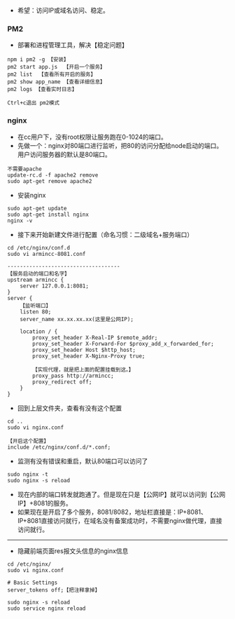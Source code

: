 * 希望：访问IP或域名访问、稳定。

### PM2

* 部署和进程管理工具，解决【稳定问题】
```
npm i pm2 -g 【安装】
pm2 start app.js  【开启一个服务】
pm2 list  【查看所有开启的服务】
pm2 show app_name 【查看详细信息】
pm2 logs 【查看实时日志】  

Ctrl+c退出 pm2模式
```

### nginx

* 在cc用户下，没有root权限让服务跑在0-1024的端口。
* 先做一个：nginx对80端口进行监听，把80的访问分配给node启动的端口。用户访问服务器的默认是80端口。

```
不需要apache
update-rc.d -f apache2 remove
sudo apt-get remove apache2
```

* 安装nginx

```
sudo apt-get update
sudo apt-get install nginx
nginx -v
```

* 接下来开始新建文件进行配置（命名习惯：二级域名+服务端口）

```
cd /etc/nginx/conf.d
sudo vi armincc-8081.conf

------------------------------------
【服务启动的端口和名字】
upstream armincc {
    server 127.0.0.1:8081;
}
server {
    【监听端口】
    listen 80;
    server_name xx.xx.xx.xx(这里是公网IP);
    
    location / {
        proxy_set_header X-Real-IP $remote_addr;
        proxy_set_header X-Forward-For $proxy_add_x_forwarded_for;
        proxy_set_header Host $http_host;
        proxy_set_header X-Nginx-Proxy true;

        【实现代理，就是把上面的配置挂载到这。】
        proxy_pass http://armincc;
        proxy_redirect off;
    }
}
```

* 回到上层文件夹，查看有没有这个配置
```
cd ..
sudo vi nginx.conf

【开启这个配置】
include /etc/nginx/conf.d/*.conf;
```

* 监测有没有错误和重启，默认80端口可以访问了
```
sudo nginx -t
sudo nginx -s reload
```

* 现在内部的端口转发就跑通了。但是现在只是【公网IP】就可以访问到【公网IP】+8081的服务。
* 如果现在是开启了多个服务，8081/8082，地址栏直接是：IP+8081、IP+8081直接访问就行，在域名没有备案成功时，不需要nginx做代理，直接访问就行。

------------------------

* 隐藏前端页面res报文头信息的nginx信息

```
cd /etc/nginx/
sudo vi nginx.conf

# Basic Settings
server_tokens off;【把注释拿掉】

sudo nginx -s reload
sudo service nginx reload
```

